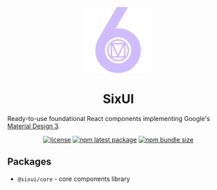 <p align="center">
  <a href="https://sixui.com" rel="noopener" target="_blank"><img width="150" height="150" src="doc/images/logo-transparent-nomargin.svg" alt="Sixui logo"></a>
</p>

<h1 align="center">SixUI</h1>

Ready-to-use foundational React components implementing Google's [Material Design 3](https://m3.material.io/).

<div align="center">

[![license](https://img.shields.io/badge/license-MIT-blue.svg)](https://github.com/sixui/sixui/blob/HEAD/LICENSE)
[![npm latest package](https://img.shields.io/npm/v/@sixui/core/latest.svg)](https://www.npmjs.com/package/@sixui/core)
[![npm bundle size](https://img.shields.io/bundlephobia/minzip/@sixui/core)](https://bundlephobia.com/package/@sixui/core@latest)

</div>

## Packages

- `@sixui/core` - core components library
